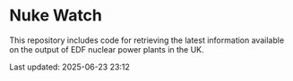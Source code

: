# Nuke Watch

This repository includes code for retrieving the latest information available on the output of EDF nuclear power plants in the UK.

Last updated: 2025-06-23 23:12